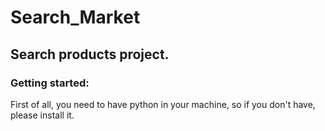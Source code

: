 # Search_Market
## Search products project.

### Getting started:

First of all, you need to have python in your machine, so if you don't have, please install it.

